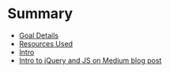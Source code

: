 # Summary

* [Goal Details](README.md)
* [Resources Used](resources-we-used.md)
* [Intro](introduction.md)
* [Intro to jQuery and JS on Medium blog post](intro-to-jquery-and-js-on-medium-blog-post.md)

